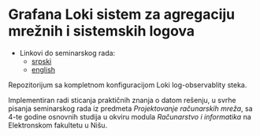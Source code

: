 # Grafana Loki sistem za agregaciju mrežnih i sistemskih logova

- Linkovi do seminarskog rada:
  - [srpski](https://docs.google.com/document/d/10Xg8-sUPYlIvBtRyocTnpGaNy3MbF-MQKadcuNJA3Jo/edit?tab=t.0)
  - [english](https://docs.google.com/document/d/1Z870jArHaLEiR3t3hW1HMLmoDTtccSiflkCAHkge9eU/edit?tab=t.0)

Repozitorijum sa kompletnom konfiguracijom Loki log-observablity steka. 

Implementiran radi sticanja praktičnih znanja o datom rešenju, u svrhe pisanja seminarskog rada iz predmeta _Projektovanje računarskih mreža_, sa 4-te godine osnovnih studija u okviru modula _Računarstvo i informatika_ na Elektronskom fakultetu u Nišu.
